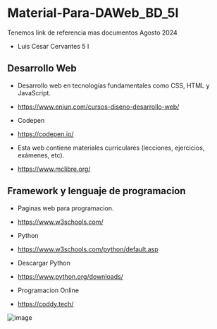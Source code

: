 # Material-Para-DAWeb_BD_5I
Tenemos link de referencia mas documentos Agosto 2024
- Luis Cesar Cervantes 5 I
## Desarrollo Web 
-  Desarrollo web en tecnologías fundamentales como CSS, HTML y JavaScript.
-  https://www.eniun.com/cursos-diseno-desarrollo-web/

-  Codepen
-  https://codepen.io/

-  Esta web contiene materiales curriculares (lecciones, ejercicios, exámenes, etc).
-  https://www.mclibre.org/

  ## Framework y lenguaje de programacion
- Paginas web para programacion.
- https://www.w3schools.com/
- Python
- https://www.w3schools.com/python/default.asp
- Descargar Python
- https://www.python.org/downloads/

- Programacion Online
- https://coddy.tech/

![image](https://github.com/user-attachments/assets/b8ad5fb8-a880-46c1-840c-2ba3c308ab4d)
